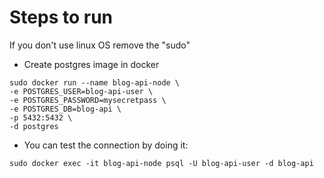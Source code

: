 # Steps to run 

If you don't use linux OS remove the "sudo"


* Create postgres image in docker 

```
sudo docker run --name blog-api-node \
-e POSTGRES_USER=blog-api-user \
-e POSTGRES_PASSWORD=mysecretpass \
-e POSTGRES_DB=blog-api \
-p 5432:5432 \
-d postgres
```

* You can test the connection by doing it: 
```
sudo docker exec -it blog-api-node psql -U blog-api-user -d blog-api

```